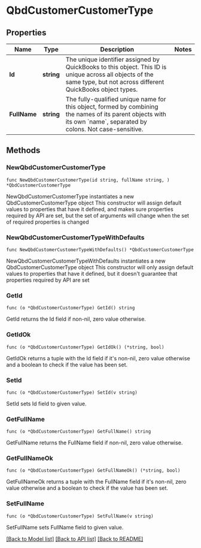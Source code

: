 # QbdCustomerCustomerType

## Properties

Name | Type | Description | Notes
------------ | ------------- | ------------- | -------------
**Id** | **string** | The unique identifier assigned by QuickBooks to this object. This ID is unique across all objects of the same type, but not across different QuickBooks object types. | 
**FullName** | **string** | The fully-qualified unique name for this object, formed by combining the names of its parent objects with its own &#x60;name&#x60;, separated by colons. Not case-sensitive. | 

## Methods

### NewQbdCustomerCustomerType

`func NewQbdCustomerCustomerType(id string, fullName string, ) *QbdCustomerCustomerType`

NewQbdCustomerCustomerType instantiates a new QbdCustomerCustomerType object
This constructor will assign default values to properties that have it defined,
and makes sure properties required by API are set, but the set of arguments
will change when the set of required properties is changed

### NewQbdCustomerCustomerTypeWithDefaults

`func NewQbdCustomerCustomerTypeWithDefaults() *QbdCustomerCustomerType`

NewQbdCustomerCustomerTypeWithDefaults instantiates a new QbdCustomerCustomerType object
This constructor will only assign default values to properties that have it defined,
but it doesn't guarantee that properties required by API are set

### GetId

`func (o *QbdCustomerCustomerType) GetId() string`

GetId returns the Id field if non-nil, zero value otherwise.

### GetIdOk

`func (o *QbdCustomerCustomerType) GetIdOk() (*string, bool)`

GetIdOk returns a tuple with the Id field if it's non-nil, zero value otherwise
and a boolean to check if the value has been set.

### SetId

`func (o *QbdCustomerCustomerType) SetId(v string)`

SetId sets Id field to given value.


### GetFullName

`func (o *QbdCustomerCustomerType) GetFullName() string`

GetFullName returns the FullName field if non-nil, zero value otherwise.

### GetFullNameOk

`func (o *QbdCustomerCustomerType) GetFullNameOk() (*string, bool)`

GetFullNameOk returns a tuple with the FullName field if it's non-nil, zero value otherwise
and a boolean to check if the value has been set.

### SetFullName

`func (o *QbdCustomerCustomerType) SetFullName(v string)`

SetFullName sets FullName field to given value.



[[Back to Model list]](../README.md#documentation-for-models) [[Back to API list]](../README.md#documentation-for-api-endpoints) [[Back to README]](../README.md)


